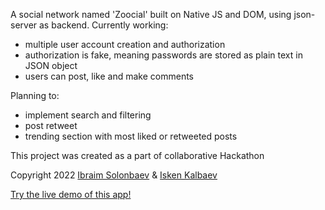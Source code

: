 A social network named 'Zoocial' built on Native JS and DOM, using json-server as backend.
Currently working:

-  multiple user account creation and authorization
-  authorization is fake, meaning passwords are stored as plain text in JSON object
-  users can post, like and make comments

Planning to:

-  implement search and filtering
-  post retweet
-  trending section with most liked or retweeted posts

This project was created as a part of collaborative Hackathon

Copyright 2022 [Ibraim Solonbaev](https://soltonbaev.com) & [Isken Kalbaev](https://github.com/17seventeeeeen?tab=repositories)

[Try the live demo of this app!](https://soltonbaev.com/projects/zoocial-network/)
